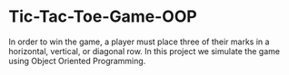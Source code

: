 # Tic-Tac-Toe-Game-OOP
In order to win the game, a player must place three of their marks in a horizontal, vertical, or diagonal row. In this project we simulate the game using Object Oriented Programming. 
